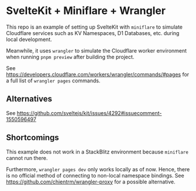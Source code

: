 # SvelteKit + Miniflare + Wrangler

This repo is an example of setting up SvelteKit with `miniflare` to simulate Cloudflare services such as KV Namespaces, D1 Databases, etc. during local development.

Meanwhile, it uses `wrangler` to simulate the Cloudflare worker environment when running `pnpm preview` after building the project.

See https://developers.cloudflare.com/workers/wrangler/commands/#pages for a full list of `wrangler pages` commands.

## Alternatives

See https://github.com/sveltejs/kit/issues/4292#issuecomment-1550596497

## Shortcomings

This example does not work in a StackBlitz environment because `miniflare` cannot run there.

Furthermore, `wrangler pages dev` only works locally as of now. Hence, there is no official method of connecting to non-local namespace bindings. See https://github.com/chientrm/wrangler-proxy for a possible alternative.
